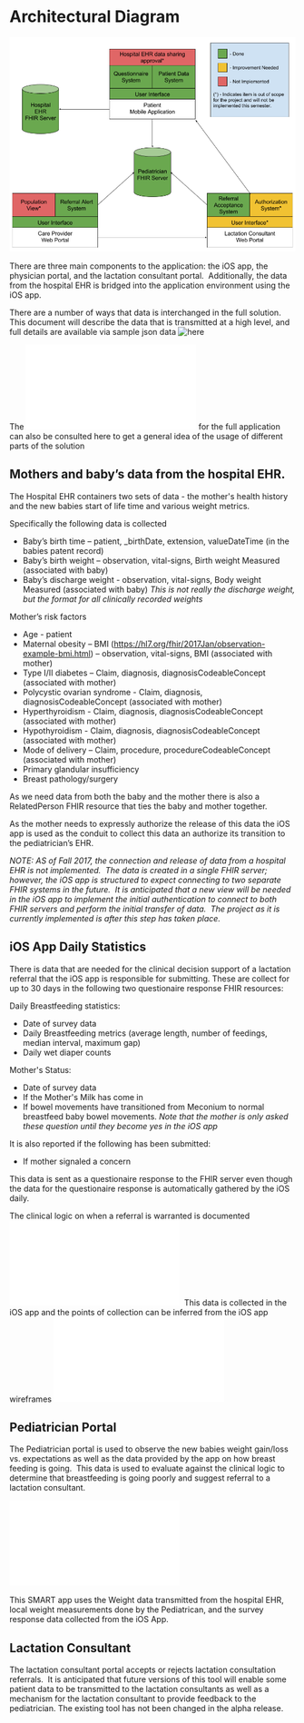 # Architectural Diagram
![arch](figures/Architectural_Diagram.png)


There are three main components to the application: the iOS app, the physician portal, and the lactation consultant portal.  Additionally, the data from the hospital EHR is bridged into the application environment using the iOS app.

There are a number of ways that data is interchanged in the full solution.  This document will describe the data that is transmitted at a high level, and full details are available via sample json data ![here](../fhir_server/TestPatients) 

The ![usecases](UseCases.md) for the full application can also be consulted here to get a general idea of the usage of different parts of the solution

## Mothers and baby’s data from the hospital EHR.

The Hospital EHR containers two sets of data - the mother's health history and the new babies start of life time and various weight metrics. 

Specifically the following data is collected
- Baby’s birth time – patient, \_birthDate, extension, valueDateTime (in the babies patent record)
- Baby’s birth weight – observation, vital-signs, Birth weight Measured (associated with baby)
- Baby’s discharge weight - observation, vital-signs, Body weight Measured (associated with baby) _This is not really the discharge weight, but the format for all clinically recorded weights_

Mother’s risk factors
- Age - patient
- Maternal obesity – BMI (https://hl7.org/fhir/2017Jan/observation-example-bmi.html) – observation, vital-signs, BMI (associated with mother)
- Type I/II diabetes – Claim, diagnosis, diagnosisCodeableConcept (associated with mother)
- Polycystic ovarian syndrome - Claim, diagnosis, diagnosisCodeableConcept (associated with mother)
- Hyperthyroidism - Claim, diagnosis, diagnosisCodeableConcept (associated with mother)
- Hypothyroidism - Claim, diagnosis, diagnosisCodeableConcept (associated with mother)
- Mode of delivery – Claim, procedure, procedureCodeableConcept (associated with mother)
- Primary glandular insufficiency
- Breast pathology/surgery

As we need data from both the baby and the mother there is also a RelatedPerson FHIR resource that ties the baby and mother together. 

As the mother needs to expressly authorize the release of this data the iOS app is used as the conduit to collect this data an authorize its transition to the pediatrician’s EHR.

_NOTE: AS of Fall 2017, the connection and release of data from a hospital EHR is not implemented.  The data is created in a single FHIR server; however, the iOS app is structured to expect connecting to two separate FHIR systems in the future.  It is anticipated that a new view will be needed in the iOS app to implement the initial authentication to connect to both FHIR servers and perform the initial transfer of data.  The project as it is currently implemented is after this step has taken place._

## iOS App Daily Statistics

There is data that are needed for the clinical decision support of a lactation referral that the iOS app is responsible for submitting.  These are collect for up to 30 days in the following two questionaire response FHIR resources:

Daily Breastfeeding statistics:
- Date of survey data
- Daily Breastfeeding metrics (average length, number of feedings, median interval, maximum gap)
- Daily wet diaper counts

Mother's Status:
- Date of survey data
- If the Mother's Milk has come in
- If bowel movements have transitioned from Meconium to normal breastfeed baby bowel movements.
_Note that the mother is only asked these question until they become yes in the iOS app_ 

It is also reported if the following has been submitted:
- If mother signaled a concern 

This data is sent as a questionaire response to the FHIR server even though the data for the questionaire response is automatically gathered by the iOS daily. 

The clinical logic on when a referral is warranted is documented ![here](REFERRAL.md)  This data is collected in the iOS app and the points of collection can be inferred from the iOS app wireframes ![here](figures/iOS_App_Screenshots_Alpha.pdf)

## Pediatrician Portal

The Pediatrician portal is used to observe the new babies weight gain/loss vs. expectations as well as the data provided by the app on how breast feeding is going.  This data is used to evaluate against the clinical logic to determine that breastfeeding is going poorly and suggest referral to a lactation consultant.

![Pediatrican Portal](figures/Web_Portal_Wireframe.pdf)

This SMART app uses the Weight data transmitted from the hospital EHR, local weight measurements done by the Pediatrican, and the survey response data collected from the iOS App.

## Lactation Consultant 
The lactation consultant portal accepts or rejects lactation consultation referrals.  It is anticipated that future versions of this tool will enable some patient data to be transmitted to the lactation consultants as well as a mechanism for the lactation consultant to provide feedback to the pediatrician.  The existing tool has not been changed in the alpha release.
